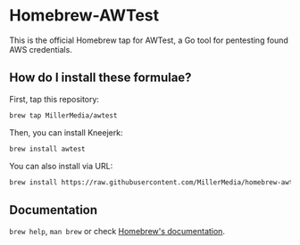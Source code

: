 # Homebrew-AWTest

This is the official Homebrew tap for AWTest, a Go tool for pentesting found AWS credentials.

## How do I install these formulae?

First, tap this repository:

```bash
brew tap MillerMedia/awtest
```

Then, you can install Kneejerk:

```bash
brew install awtest
```

You can also install via URL:

```bash
brew install https://raw.githubusercontent.com/MillerMedia/homebrew-awtest/master/Formula/awtest.rb
```

## Documentation

`brew help`, `man brew` or check [Homebrew's documentation](https://docs.brew.sh).